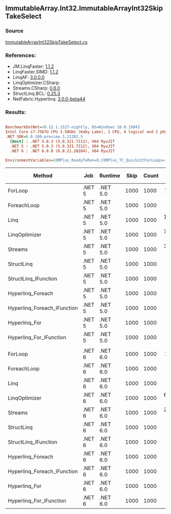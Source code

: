 ﻿## ImmutableArray.Int32.ImmutableArrayInt32SkipTakeSelect

### Source
[ImmutableArrayInt32SkipTakeSelect.cs](../LinqBenchmarks/ImmutableArray/Int32/ImmutableArrayInt32SkipTakeSelect.cs)

### References:
- JM.LinqFaster: [1.1.2](https://www.nuget.org/packages/JM.LinqFaster/1.1.2)
- LinqFaster.SIMD: [1.1.2](https://www.nuget.org/packages/LinqFaster.SIMD/1.0.3)
- LinqAF: [3.0.0.0](https://www.nuget.org/packages/LinqAF/3.0.0.0)
- LinqOptimizer.CSharp: [](https://www.nuget.org/packages/LinqOptimizer.CSharp/)
- Streams.CSharp: [0.6.0](https://www.nuget.org/packages/Streams.CSharp/0.6.0)
- StructLinq.BCL: [0.25.3](https://www.nuget.org/packages/StructLinq.BCL/0.25.3)
- NetFabric.Hyperlinq: [3.0.0-beta44](https://www.nuget.org/packages/NetFabric.Hyperlinq/3.0.0-beta44)

### Results:
``` ini

BenchmarkDotNet=v0.12.1.1527-nightly, OS=Windows 10.0.19043
Intel Core i7-7567U CPU 3.50GHz (Kaby Lake), 1 CPU, 4 logical and 2 physical cores
.NET SDK=6.0.100-preview.3.21202.5
  [Host] : .NET 5.0.3 (5.0.321.7212), X64 RyuJIT
  .NET 5 : .NET 5.0.3 (5.0.321.7212), X64 RyuJIT
  .NET 6 : .NET 6.0.0 (6.0.21.20104), X64 RyuJIT

EnvironmentVariables=COMPlus_ReadyToRun=0,COMPlus_TC_QuickJitForLoops=1,COMPlus_TieredPGO=1  

```
|                      Method |    Job |  Runtime | Skip | Count |        Mean |     Error |    StdDev | Ratio | RatioSD |   Gen 0 | Gen 1 | Gen 2 | Allocated |
|---------------------------- |------- |--------- |----- |------ |------------:|----------:|----------:|------:|--------:|--------:|------:|------:|----------:|
|                     ForLoop | .NET 5 | .NET 5.0 | 1000 |  1000 |    787.0 ns |   5.55 ns |   4.92 ns |  1.00 |    0.00 |       - |     - |     - |         - |
|                 ForeachLoop | .NET 5 | .NET 5.0 | 1000 |  1000 |  5,589.2 ns |  30.13 ns |  25.16 ns |  7.11 |    0.04 |  0.0153 |     - |     - |      32 B |
|                        Linq | .NET 5 | .NET 5.0 | 1000 |  1000 | 14,890.8 ns |  99.62 ns |  88.31 ns | 18.92 |    0.19 |  0.0763 |     - |     - |     176 B |
|               LinqOptimizer | .NET 5 | .NET 5.0 | 1000 |  1000 | 70,289.3 ns | 494.95 ns | 462.97 ns | 89.34 |    0.59 | 17.3340 |     - |     - |  36,862 B |
|                     Streams | .NET 5 | .NET 5.0 | 1000 |  1000 | 30,729.5 ns | 262.12 ns | 245.18 ns | 39.04 |    0.42 |  0.4272 |     - |     - |     936 B |
|                  StructLinq | .NET 5 | .NET 5.0 | 1000 |  1000 |  3,232.4 ns |  13.05 ns |  11.57 ns |  4.11 |    0.03 |  0.0458 |     - |     - |      96 B |
|        StructLinq_IFunction | .NET 5 | .NET 5.0 | 1000 |  1000 |  1,869.9 ns |   6.00 ns |   5.32 ns |  2.38 |    0.02 |       - |     - |     - |         - |
|           Hyperlinq_Foreach | .NET 5 | .NET 5.0 | 1000 |  1000 |  2,154.2 ns |  13.16 ns |  11.67 ns |  2.74 |    0.02 |       - |     - |     - |         - |
| Hyperlinq_Foreach_IFunction | .NET 5 | .NET 5.0 | 1000 |  1000 |  1,678.1 ns |   4.59 ns |   4.07 ns |  2.13 |    0.01 |       - |     - |     - |         - |
|               Hyperlinq_For | .NET 5 | .NET 5.0 | 1000 |  1000 |  2,499.6 ns |  11.48 ns |  10.74 ns |  3.18 |    0.03 |       - |     - |     - |         - |
|     Hyperlinq_For_IFunction | .NET 5 | .NET 5.0 | 1000 |  1000 |  1,594.7 ns |   5.83 ns |   4.87 ns |  2.03 |    0.01 |       - |     - |     - |         - |
|                             |        |          |      |       |             |           |           |       |         |         |       |       |           |
|                     ForLoop | .NET 6 | .NET 6.0 | 1000 |  1000 |    790.9 ns |   5.59 ns |   5.23 ns |  1.00 |    0.00 |       - |     - |     - |         - |
|                 ForeachLoop | .NET 6 | .NET 6.0 | 1000 |  1000 |  4,210.4 ns |   6.60 ns |   6.18 ns |  5.32 |    0.04 |  0.0153 |     - |     - |      32 B |
|                        Linq | .NET 6 | .NET 6.0 | 1000 |  1000 |  9,814.9 ns |  68.01 ns |  56.79 ns | 12.40 |    0.12 |  0.0763 |     - |     - |     176 B |
|               LinqOptimizer | .NET 6 | .NET 6.0 | 1000 |  1000 | 60,731.1 ns | 478.78 ns | 447.85 ns | 76.79 |    0.78 | 17.3340 |     - |     - |  36,422 B |
|                     Streams | .NET 6 | .NET 6.0 | 1000 |  1000 | 23,446.3 ns |  84.54 ns |  79.08 ns | 29.65 |    0.23 |  0.4272 |     - |     - |     936 B |
|                  StructLinq | .NET 6 | .NET 6.0 | 1000 |  1000 |  1,654.8 ns |   7.74 ns |   6.86 ns |  2.09 |    0.02 |  0.0458 |     - |     - |      96 B |
|        StructLinq_IFunction | .NET 6 | .NET 6.0 | 1000 |  1000 |  1,556.6 ns |   4.25 ns |   3.77 ns |  1.97 |    0.01 |       - |     - |     - |         - |
|           Hyperlinq_Foreach | .NET 6 | .NET 6.0 | 1000 |  1000 |  2,151.1 ns |   8.88 ns |   7.41 ns |  2.72 |    0.02 |       - |     - |     - |         - |
| Hyperlinq_Foreach_IFunction | .NET 6 | .NET 6.0 | 1000 |  1000 |  1,670.5 ns |   6.94 ns |   6.50 ns |  2.11 |    0.01 |       - |     - |     - |         - |
|               Hyperlinq_For | .NET 6 | .NET 6.0 | 1000 |  1000 |  1,868.4 ns |   3.63 ns |   3.03 ns |  2.36 |    0.01 |       - |     - |     - |         - |
|     Hyperlinq_For_IFunction | .NET 6 | .NET 6.0 | 1000 |  1000 |  1,595.7 ns |   6.44 ns |   5.38 ns |  2.02 |    0.02 |       - |     - |     - |         - |
